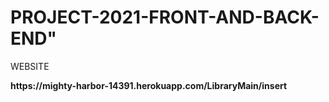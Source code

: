 # PROJECT-2021-FRONT-AND-BACK-END" 
<p>WEBSITE</p>
<b>https://mighty-harbor-14391.herokuapp.com/LibraryMain/insert<b/>
